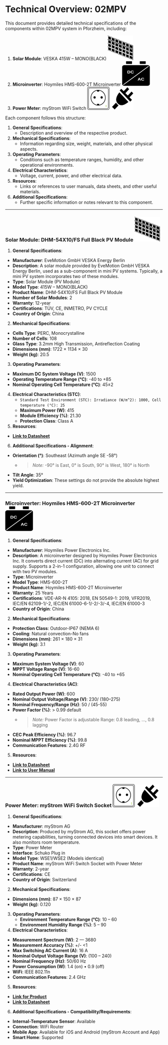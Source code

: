 # Technical Overview: 02MPV

This document provides detailed technical specifications of the components within 02MPV system in Pforzheim, including:

1. **Solar Module**: VESKA 415W – MONO(BLACK) ![Solar Module](img/01SolarModule_icon.svg)
2. **Microinverter**: Hoymiles HMS-600-2T Microinverter ![MicroInverter](img/02MicroInverter_icon.svg)
3. **Power Meter**: myStrom WiFi Switch ![PowerMeter](img/04PowerMeter_type_02_icon.svg)

Each component follows this structure:
1. **General Specifications**: 
   - Description and overview of the respective product.
2. **Mechanical Specifications**: 
   - Information regarding size, weight, materials, and other physical aspects.
3. **Operating Parameters**: 
   - Conditions such as temperature ranges, humidity, and other operational environments.
4. **Electrical Characteristics**: 
   - Voltage, current, power, and other electrical data.
5. **Resources**: 
   - Links or references to user manuals, data sheets, and other useful materials.
6. **Additional Specifications**: 
   - Further specific information or notes relevant to this component.
---
### Solar Module: DHM-54X10/FS Full Black PV Module ![Solar Module](img/01SolarModule_icon.svg)

1. **General Specifications**:
  - **Manufacturer**: EveMotion GmbH VESKA Energy Berlin
  - **Description**: A solar module provided by EveMotion GmbH VESKA Energy Berlin, used as a sub-component in mini PV systems. Typically, a mini PV system incorporates two of these modules.
  - **Type**: Solar Module (PV Module)
  - **Model Type**: 415W – MONO(BLACK)
  - **Product Name**: DHM-54X10/FS Full Black PV Module
  - **Number of Solar Modules**: 2
  - **Warranty**: 12-year
  - **Certifications**: TÜV, CE, INMETRO, PV CYCLE 
  - **Country of Origin**: China
2. **Mechanical Specifications**:
  - **Cells Type**: PERC, Monocrystalline 
  - **Number of Cells**: 108 
  - **Glass Type**: 3.2mm High Transmission, Antireflection Coating
  - **Dimensions (mm)**: 1722 × 1134 × 30
  - **Weight (kg)**: 20.5 
3. **Operating Parameters**:
  - **Maximum DC System Voltage (V)**: 1500 
  - **Operating Temperature Range (°C)**: -40 to +85
  - **Nominal Operating Cell Temperature (°C)**: 45±2
4. **Electrical Characteristics (STC)**:
   - ```Standard Test Environment (STC): Irradiance (W/m^2): 1000, Cell temperature (°C): 25```
   - **Maximum Power (W)**: 415
   - **Module Efficiency (%)**: 21.30 
   - **Protection Class**: Class A
5. **Resources**:
  - **[Link to Datasheet](https://cdn.shopify.com/s/files/1/0740/0554/5265/files/DHM-54X10-FS-400-410W.pdf?v=1686821644)**
6. **Additional Specifications - Alignment**:
  - **Orientation (°)**: Southeast (Azimuth angle SE -58°)
    - > _Note:_ -90° is East, 0° is South, 90° is West, 180° is North
  - **Tilt Angle**: 35°
  - **Yield Optimization**: These settings do not provide the absolute highest yield.
---
### Microinverter: Hoymiles HMS-600-2T Microinverter ![MicroInverter](img/02MicroInverter_icon.svg)
 
1. **General Specifications**:
  - **Manufacturer**: Hoymiles Power Electronics Inc.
  - **Description**: A microinverter designed by Hoymiles Power Electronics Inc. It converts direct current (DC) into alternating current (AC) for grid supply. Supports a 2-in-1 configuration, allowing one unit to connect with two PV modules.
  - **Type**: Microinverter
  - **Model Type**: HMS-600-2T
  - **Product Name**: Hoymiles HMS-600-2T Microinverter
  - **Warranty**: 25 Years
  - **Certifications**: VDE-AR-N 4105: 2018, EN 50549-1: 2019, VFR2019, IEC/EN 62109-1/-2, IEC/EN 61000-6-1/-2/-3/-4, IEC/EN 61000-3
  - **Country of Origin**: China
2. **Mechanical Specifications**:
  - **Protection Class**: Outdoor-IP67 (NEMA 6)
  - **Cooling**: Natural convection-No fans
  - **Dimensions (mm)**: 261 × 180 × 31
  - **Weight (kg)**: 3.1
3. **Operating Parameters**:
  - **Maximum System Voltage (V)**: 60
  - **MPPT Voltage Range (V)**: 16-60
  - **Nominal Operating Cell Temperature (°C)**: -40 to +65
4. **Electrical Characteristics (AC)**:
  - **Rated Output Power (W)**: 600
  - **Nominal Output Voltage/Range (V)**: 230/ (180–275)
  - **Nominal Frequency/Range (Hz)**: 50 / (45-55)
  - **Power Factor (%)**: > 0.99 default 
    - > _Note:_ Power Factor is adjustable Range: 0.8 leading, ..., 0.8 lagging
  - **CEC Peak Efficiency (%)**: 96.7
  - **Nominal MPPT Efficiency (%)**: 99.8
  - **Communication Features**: 2.4G RF
5. **Resources**:
  - **[Link to Datasheet](https://www.hoymiles.com/wp-content/uploads/downloadupload/Datasheet_HMS-600-700-800-900-1000_EU_EN_V202201.pdf)**
  - **[Link to User Manual](https://www.hoymiles.com/wp-content/uploads/downloadupload/User%20manual_HMS-600-700-800-900-1000-2T_EU_EN_V202204.pdf)**
---
### Power Meter: myStrom WiFi Switch Socket ![PowerMeter](img/04PowerMeter_type_02_icon.svg)

1. **General Specifications**:
  - **Manufacturer**: myStrom AG
  - **Description**: Produced by myStrom AG, this socket offers power metering capabilities, turning connected devices into smart devices. It also monitors room temperature.
  - **Type**: Power Meter
  - **Interface**: Schuko Plug in
  - **Model Type**: WSE1/WSE2 (Models identical)
  - **Product Name**: myStrom WiFi Switch Socket with Power Meter
  - **Warranty**: 2-year
  - **Certifications**: CE
  - **Country of Origin**: Switzerland
2. **Mechanical Specifications**:
  - **Dimensions (mm)**: 87 × 150 × 87
  - **Weight (kg)**: 0.120
3. **Operating Parameters**:
    - **Environment Temperature Range (°C)**: 10 – 60
    - **Environment Humidity Range (%)**: 5 – 90
4. **Electrical Characteristics**:
  - **Measurement Spectrum (W)**: 2 — 3680
  - **Measurement Accuracy (%)**: +/- <1 
  - **Max Switching AC Current (A)**: 16 A 
  - **Nominal Output Voltage Range (V)**: (100 – 240)
  - **Nominal Frequency (Hz)**: 50/60 Hz
  - **Power Consumption (W)**: 1.4 (on) • 0.9 (off)
  - **WiFi**: IEEE 802.11n
  - **Communication Features**: 2.4 GHz
5. **Resources**:
  - **[Link for Product](https://mystrom.com/de/wifi-switch/)**
  - **[Link to Datasheet](https://mystrom.ch/wp-content/uploads/2017/01/myStrom_WiFi_Switch_CH_DE.pdf)**
6. **Additional Specifications - Compatibility/Requirements**:
  - **Internal-Temperature Sensor**: Available
  - **Connection**: WiFi Router
  - **Mobile App**: Available for iOS and Android (myStrom Account and App)
  - **Smart Home**: Supported